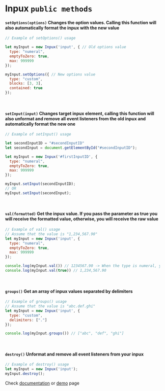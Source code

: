 # Inpux `public methods`

#### `setOptions(options)` Changes the option values. Calling this function will also automatically format the inpux with the new value
```js
// Example of setOptions() usage

let myInput = new Inpux('input', { // Old options value
  type: "numeral",
  emptyToZero: true,
  max: 999999
});

myInput.setOptions({ // New options value
  type: "custom",
  blocks: [3, 3],
  contained: true
});
```
<br/>

#### `setInput(input)` Changes target inpux element, calling this function will also unformat and remove all event listeners from the old inpux and automatically format the new one
```js
// Example of setInput() usage

let secondInputID = "#secondInputID"
let secondInput = document.getElementById("#secondInputID");

let myInput = new Inpux('#firstInputID', {
  type: "numeral",
  emptyToZero: true,
  max: 999999
});

myInput.setInput(secondInputID);
// OR
myInput.setInput(secondInput);
```
<br/>

#### `val(formatted)` Get the inpux value. If you pass the parameter as true you will receive the formatted value, otherwise, you will receive the raw value
```js
// Example of val() usage
// Assume that the value is "1,234,567.90"
let myInput = new Inpux('input', { 
  type: "numeral",
  emptyToZero: true,
  max: 999999
});

console.log(myInput.val()) // 1234567.90 -> When the type is numeral, you will get the decimal delimiter
console.log(myInput.val(true)) // 1,234,567.90
```
<br/>

#### `groups()` Get an array of inpux values separated by delimiters
```js
// Example of groups() usage
// Assume that the value is "abc.def.ghi"
let myInput = new Inpux('input', { 
  type: "custom",
  delimiters: ["."]
});

console.log(myInput.groups()) // ["abc", "def", "ghi"]
```
<br/>

#### `destroy()` Unformat and remove all event listeners from your inpux
```js
// Example of destroy() usage
let myInput = new Inpux('input');
myInput.destroy();
```
Check [documentation](https://github.com/GuiferrSouza/inpux/blob/main/docs/documentation.md) or [demo](guiferrsouza.github.io/inpux/)  page
